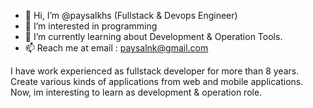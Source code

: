 - 👋 Hi, I’m @paysalkhs (Fullstack & Devops Engineer)
- 👀 I’m interested in programming
- 🌱 I’m currently learning about Development & Operation Tools.
- 📫 Reach me at email : paysalnk@gmail.com

I have work experienced as fullstack developer for more than 8 years. Create various kinds of applications from web and mobile applications.
Now, im interesting to learn as development & operation role.
